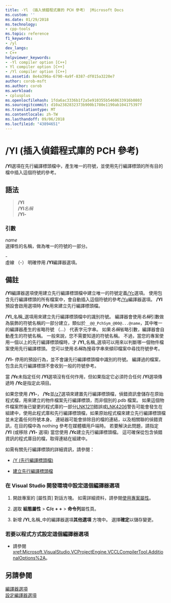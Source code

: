 ```yaml
---
title: -Yl （插入偵錯程式庫的 PCH 參考） |Microsoft Docs
ms.custom: ''
ms.date: 01/29/2018
ms.technology:
- cpp-tools
ms.topic: reference
f1_keywords:
- /yl
dev_langs:
- C++
helpviewer_keywords:
- -Yl compiler option [C++]
- Yl compiler option [C++]
- /Yl compiler option [C++]
ms.assetid: 8e4a396a-6790-4a9f-8387-df015a3220e7
author: corob-msft
ms.author: corob
ms.workload:
- cplusplus
ms.openlocfilehash: 1fda6ac3336b1f2a5e910355b5460633916b0803
ms.sourcegitcommit: d10a2382832373b900b1780e1190ab104175397f
ms.translationtype: MT
ms.contentlocale: zh-TW
ms.lasthandoff: 09/06/2018
ms.locfileid: "43894651"
---
```

# <a name="yl-inject-pch-reference-for-debug-library"></a>/Yl (插入偵錯程式庫的 PCH 參考)

**/Yl**選項在先行編譯標頭檔中，產生唯一的符號，並使用先行編譯標頭的所有目的檔中插入這個符號的參考。

## <a name="syntax"></a>語法

>**/Yl**  
>**/Yl**_名稱_  
>**/Yl-**  

### <a name="arguments"></a>引數

*name*  
選擇性的名稱，做為唯一的符號的一部分。

*\-*  
虛線 （-） 明確停用 **/Yl**編譯器選項。

## <a name="remarks"></a>備註

**/Yl**編譯器選項使用建立先行編譯標頭檔中建立唯一的符號定義[/Yc](../../build/reference/yc-create-precompiled-header-file.md)選項。 使用包含先行編譯標頭的所有檔案中，會自動插入這個符號的參考[/Yu](../../build/reference/yu-use-precompiled-header-file.md)編譯器選項。 **/Yl**預設會啟用選項時 **/Yc**用來建立先行編譯標頭檔。

**/Yl**_名稱_選項用來建立先行編譯標頭檔中的識別符號。 編譯器會使用*名稱*引數做為裝飾的符號名稱的一部分建立，類似於`__@@_PchSym_@00@...@name`，其中唯一的編譯器產生的省略符號 （...） 代表字元字串。 如果*名稱*省略引數，編譯器會自動產生的符號名稱。 一般來說，您不需要知道的符號名稱。 不過，當您的專案使用一個以上的先行編譯標頭檔時，才 **/Yl**_名稱_選項可以用來以判斷哪一個物件檔案使用先行編譯標頭。 您可以使用*名稱*為搜尋字串來傾印檔案中尋找符號參考。

**/Yl-** 停用的預設行為，並不會讓先行編譯標頭檔中識別的符號。 編譯過的檔案，包含此先行編譯標頭不會收到一般的符號參考。

當 **/Yc**未指定任何 **/Yl**選項沒有任何作用，但如果指定它必須符合任何 **/Yl**選項傳遞時 **/Yc**是指定此項目。

如果您使用 **/Yl-**， **/Yc**並[/z7](../../build/reference/z7-zi-zi-debug-information-format.md)選項來建置先行編譯標頭檔，偵錯資訊會儲存在原始程式檔，用來建立的物件檔案先行編譯標頭，而非個別的.pdb 檔案。 如果這個物件檔案然後已變更的程式庫的一部分[LNK1211](../../error-messages/tool-errors/linker-tools-error-lnk1211.md)錯誤或[LNK4206](../../error-messages/tool-errors/linker-tools-warning-lnk4206.md)警告可能會發生在組建中，使用此程式庫和先行編譯標頭檔，如果原始程式檔來建立先行編譯標頭檔並未定義任何符號本身。 連結器可能會排除目的檔的連結，以及相關聯的偵錯資訊，在目的檔中為 nothing 參考在媒體櫃用戶端時。 若要解決此問題，請指定 **/Yl** (或移除 **/Yl-** 選項) 當您使用 **/Yc**建立先行編譯標頭檔。 這可確保從包含偵錯資訊的程式庫目的檔，取得連結在組建中。

如需有關先行編譯標頭的詳細資訊，請參閱：

- [/Y (先行編譯標頭檔)](../../build/reference/y-precompiled-headers.md)

- [建立先行編譯標頭檔](../../build/reference/creating-precompiled-header-files.md)

### <a name="to-set-this-compiler-option-in-the-visual-studio-development-environment"></a>在 Visual Studio 開發環境中設定這個編譯器選項

1. 開啟專案的 [屬性頁]  對話方塊。 如需詳細資料，請參閱[使用專案屬性](../../ide/working-with-project-properties.md)。

1. 選取 **組態屬性** > **C/c + +** > **命令列**屬性頁。

1. 新增 **/Yl**_名稱_中的編譯器選項**其他選項** 方塊中。 選擇**確定**以儲存變更。

### <a name="to-set-this-compiler-option-programmatically"></a>若要以程式方式設定這個編譯器選項

- 請參閱 <xref:Microsoft.VisualStudio.VCProjectEngine.VCCLCompilerTool.AdditionalOptions%2A>。

## <a name="see-also"></a>另請參閱

[編譯器選項](../../build/reference/compiler-options.md)  
[設定編譯器選項](../../build/reference/setting-compiler-options.md)  
